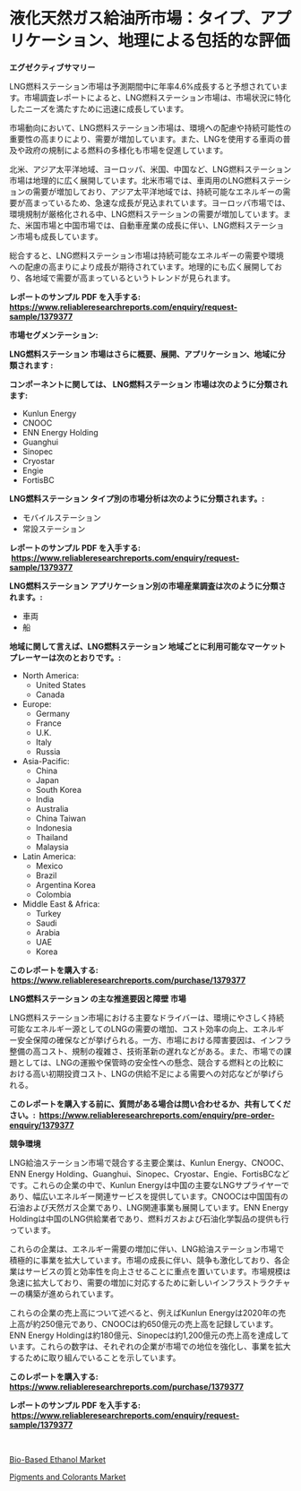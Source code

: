 <p><h1>液化天然ガス給油所市場：タイプ、アプリケーション、地理による包括的な評価</h1></p><p><strong>エグゼクティブサマリー</strong></p>
<p><p>LNG燃料ステーション市場は予測期間中に年率4.6%成長すると予想されています。市場調査レポートによると、LNG燃料ステーション市場は、市場状況に特化したニーズを満たすために迅速に成長しています。</p><p>市場動向において、LNG燃料ステーション市場は、環境への配慮や持続可能性の重要性の高まりにより、需要が増加しています。また、LNGを使用する車両の普及や政府の規制による燃料の多様化も市場を促進しています。</p><p>北米、アジア太平洋地域、ヨーロッパ、米国、中国など、LNG燃料ステーション市場は地理的に広く展開しています。北米市場では、車両用のLNG燃料ステーションの需要が増加しており、アジア太平洋地域では、持続可能なエネルギーの需要が高まっているため、急速な成長が見込まれています。ヨーロッパ市場では、環境規制が厳格化される中、LNG燃料ステーションの需要が増加しています。また、米国市場と中国市場では、自動車産業の成長に伴い、LNG燃料ステーション市場も成長しています。</p><p>総合すると、LNG燃料ステーション市場は持続可能なエネルギーの需要や環境への配慮の高まりにより成長が期待されています。地理的にも広く展開しており、各地域で需要が高まっているというトレンドが見られます。</p></p>
<p><strong>レポートのサンプル PDF を入手する: <a href="https://www.reliableresearchreports.com/enquiry/request-sample/1379377">https://www.reliableresearchreports.com/enquiry/request-sample/1379377</a></strong></p>
<p><strong>市場セグメンテーション:</strong></p>
<p><strong> LNG燃料ステーション 市場はさらに概要、展開、アプリケーション、地域に分類されます :</strong></p>
<p><strong>コンポーネントに関しては、 LNG燃料ステーション 市場は次のように分類されます: &nbsp;</strong></p>
<p><ul><li>Kunlun Energy</li><li>CNOOC</li><li>ENN Energy Holding</li><li>Guanghui</li><li>Sinopec</li><li>Cryostar</li><li>Engie</li><li>FortisBC</li></ul></p>
<p><strong> LNG燃料ステーション タイプ別の市場分析は次のように分類されます。:</strong></p>
<p><ul><li>モバイルステーション</li><li>常設ステーション</li></ul></p>
<p><strong>レポートのサンプル PDF を入手する: &nbsp;<a href="https://www.reliableresearchreports.com/enquiry/request-sample/1379377">https://www.reliableresearchreports.com/enquiry/request-sample/1379377</a></strong></p>
<p><strong> LNG燃料ステーション アプリケーション別の市場産業調査は次のように分類されます。:</strong></p>
<p><ul><li>車両</li><li>船</li></ul></p>
<p><strong>地域に関して言えば、LNG燃料ステーション 地域ごとに利用可能なマーケットプレーヤーは次のとおりです。:</strong></p>
<p><ul>
    <li>
        North America:
        <ul>
            <li>United States</li>
            <li>Canada</li>
        </ul>
    </li>
    <li>
        Europe:
        <ul>
            <li>Germany</li>
            <li>France</li>
            <li>U.K.</li>
            <li>Italy</li>
            <li>Russia</li>
        </ul>
    </li>
    <li>
        Asia-Pacific:
        <ul>
            <li>China</li>
            <li>Japan</li>
            <li>South Korea</li>
            <li>India</li>
            <li>Australia</li>
            <li>China Taiwan</li>
            <li>Indonesia</li>
            <li>Thailand</li>
            <li>Malaysia</li>
        </ul>
    </li>
    <li>
        Latin America:
        <ul>
            <li>Mexico</li>
            <li>Brazil</li>
            <li>Argentina Korea</li>
            <li>Colombia</li>
        </ul>
    </li>
    <li>
        Middle East & Africa:
        <ul>
            <li>Turkey</li>
            <li>Saudi</li>
            <li>Arabia</li>
            <li>UAE</li>
            <li>Korea</li>
        </ul>
    </li>
    </ul></p>
<p><strong>このレポートを購入する: &nbsp;<a href="https://www.reliableresearchreports.com/purchase/1379377">https://www.reliableresearchreports.com/purchase/1379377</a></strong></p>
<p><strong>LNG燃料ステーション の主な推進要因と障壁 市場</strong></p>
<p><p>LNG燃料ステーション市場における主要なドライバーは、環境にやさしく持続可能なエネルギー源としてのLNGの需要の増加、コスト効率の向上、エネルギー安全保障の確保などが挙げられる。一方、市場における障害要因は、インフラ整備の高コスト、規制の複雑さ、技術革新の遅れなどがある。また、市場での課題としては、LNGの運搬や保管時の安全性への懸念、競合する燃料との比較における高い初期投資コスト、LNGの供給不足による需要への対応などが挙げられる。</p></p>
<p><strong>このレポートを購入する前に、質問がある場合は問い合わせるか、共有してください。:&nbsp; <a href="https://www.reliableresearchreports.com/enquiry/pre-order-enquiry/1379377">https://www.reliableresearchreports.com/enquiry/pre-order-enquiry/1379377</a></strong></p>
<p><strong>競争環境</strong></p>
<p><p>LNG給油ステーション市場で競合する主要企業は、Kunlun Energy、CNOOC、ENN Energy Holding、Guanghui、Sinopec、Cryostar、Engie、FortisBCなどです。これらの企業の中で、Kunlun Energyは中国の主要なLNGサプライヤーであり、幅広いエネルギー関連サービスを提供しています。CNOOCは中国国有の石油および天然ガス企業であり、LNG関連事業も展開しています。ENN Energy Holdingは中国のLNG供給業者であり、燃料ガスおよび石油化学製品の提供も行っています。</p><p>これらの企業は、エネルギー需要の増加に伴い、LNG給油ステーション市場で積極的に事業を拡大しています。市場の成長に伴い、競争も激化しており、各企業はサービスの質と効率性を向上させることに重点を置いています。市場規模は急速に拡大しており、需要の増加に対応するために新しいインフラストラクチャーの構築が進められています。</p><p>これらの企業の売上高について述べると、例えばKunlun Energyは2020年の売上高が約250億元であり、CNOOCは約650億元の売上高を記録しています。ENN Energy Holdingは約180億元、Sinopecは約1,200億元の売上高を達成しています。これらの数字は、それぞれの企業が市場での地位を強化し、事業を拡大するために取り組んでいることを示しています。</p></p>
<p><strong>このレポートを購入する: &nbsp; <a href="https://www.reliableresearchreports.com/purchase/1379377">https://www.reliableresearchreports.com/purchase/1379377</a></strong></p>
<p><strong>レポートのサンプル PDF を入手する: &nbsp;<a href="https://www.reliableresearchreports.com/enquiry/request-sample/1379377">https://www.reliableresearchreports.com/enquiry/request-sample/1379377</a></strong><strong></strong></p>
<p>&nbsp;</p>
<p><p><a href="https://summer-dogwood-3e9.notion.site/Bio-Based-Ethanol-Market-Research-Report-Provides-Critical-Insights-that-can-help-Shape-Business-Dev-3f946c3d06e544b1acd5c7d92c5ddaa0">Bio-Based Ethanol Market</a></p><p><a href="https://github.com/Sherrillcrooksxa8i18ucf2m/Market-Research-Report-List-1/blob/main/pigments-and-colorants-market.md">Pigments and Colorants Market</a></p></p>